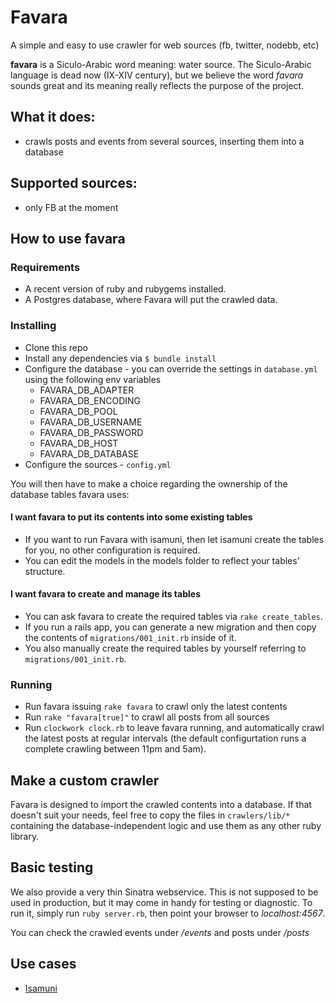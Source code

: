 # Favara
A simple and easy to use crawler for web sources (fb, twitter, nodebb, etc)

**favara** is a Siculo-Arabic word meaning: water source. The Siculo-Arabic language is dead now (IX-XIV century), but we believe the word *favara* sounds great and its meaning really reflects the purpose of the project.

## What it does:
- crawls posts and events from several sources, inserting them into a database

## Supported sources:
- only FB at the moment

## How to use favara

### Requirements

- A recent version of ruby and rubygems installed.
- A Postgres database, where Favara will put the crawled data.

### Installing

- Clone this repo
- Install any dependencies via `$ bundle install`
- Configure the database - you can override the settings in `database.yml` using the following env variables
  - FAVARA_DB_ADAPTER
  - FAVARA_DB_ENCODING
  - FAVARA_DB_POOL
  - FAVARA_DB_USERNAME
  - FAVARA_DB_PASSWORD
  - FAVARA_DB_HOST
  - FAVARA_DB_DATABASE
- Configure the sources - `config.yml`

You will then have to make a choice regarding the ownership of the database tables favara uses:

#### I want favara to put its contents into some existing tables
- If you want to run Favara with isamuni, then let isamuni create the tables for you, no other configuration is required.
- You can edit the models in the models folder to reflect your tables' structure.

#### I want favara to create and manage its tables
- You can ask favara to create the required tables via `rake create_tables`.
- If you run a rails app, you can generate a new migration and then copy the contents of  `migrations/001_init.rb` inside of it.
- You also manually create the required tables by yourself referring to `migrations/001_init.rb`.
 
### Running

- Run favara issuing `rake favara` to crawl only the latest contents
- Run `rake "favara[true]"` to crawl all posts from all sources
- Run `clockwork clock.rb` to leave favara running, and automatically crawl the latest posts at regular intervals (the default configurtation runs a complete crawling between 11pm and 5am).

## Make a custom crawler
Favara is designed to import the crawled contents into a database. If that doesn't suit your needs, feel free to copy the files in `crawlers/lib/*` containing the database-independent logic and use them as any other ruby library.

## Basic testing

We also provide a very thin Sinatra webservice. This is not supposed to be used in production, but it may come in handy for testing or diagnostic. To run it, simply run `ruby server.rb`, then point your browser to *localhost:4567*.

You can check the crawled events under */events* and posts under */posts*

## Use cases

- [Isamuni](https://github.com/sic2/isamuni)
